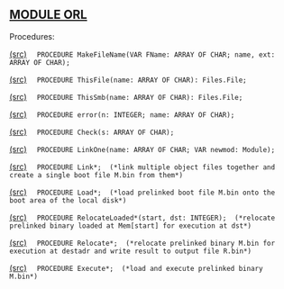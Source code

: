 
## [MODULE ORL](https://github.com/io-core/Build/blob/main/ORL.Mod)

Procedures:


[(src)](https://github.com/io-core/Build/blob/main/ORL.Mod#L38) `  PROCEDURE MakeFileName(VAR FName: ARRAY OF CHAR; name, ext: ARRAY OF CHAR);`


[(src)](https://github.com/io-core/Build/blob/main/ORL.Mod#L46) `  PROCEDURE ThisFile(name: ARRAY OF CHAR): Files.File;`


[(src)](https://github.com/io-core/Build/blob/main/ORL.Mod#L52) `  PROCEDURE ThisSmb(name: ARRAY OF CHAR): Files.File;`


[(src)](https://github.com/io-core/Build/blob/main/ORL.Mod#L61) `  PROCEDURE error(n: INTEGER; name: ARRAY OF CHAR);`


[(src)](https://github.com/io-core/Build/blob/main/ORL.Mod#L65) `  PROCEDURE Check(s: ARRAY OF CHAR);`


[(src)](https://github.com/io-core/Build/blob/main/ORL.Mod#L76) `  PROCEDURE LinkOne(name: ARRAY OF CHAR; VAR newmod: Module);`


[(src)](https://github.com/io-core/Build/blob/main/ORL.Mod#L254) `  PROCEDURE Link*;  (*link multiple object files together and create a single boot file M.bin from them*)`


[(src)](https://github.com/io-core/Build/blob/main/ORL.Mod#L308) `  PROCEDURE Load*;  (*load prelinked boot file M.bin onto the boot area of the local disk*)`


[(src)](https://github.com/io-core/Build/blob/main/ORL.Mod#L333) `  PROCEDURE RelocateLoaded*(start, dst: INTEGER);  (*relocate prelinked binary loaded at Mem[start] for execution at dst*)`


[(src)](https://github.com/io-core/Build/blob/main/ORL.Mod#L385) `  PROCEDURE Relocate*;  (*relocate prelinked binary M.bin for execution at destadr and write result to output file R.bin*)`


[(src)](https://github.com/io-core/Build/blob/main/ORL.Mod#L425) `  PROCEDURE Execute*;  (*load and execute prelinked binary M.bin*)`

